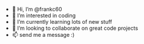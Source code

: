 - 👋 Hi, I’m @frankc60
- 👀 I’m interested in coding
- 🌱 I’m currently learning lots of new stuff
- 💞️ I’m looking to collaborate on great code projects
- 📫 send me a message :)
